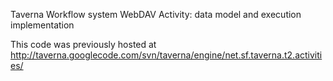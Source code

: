 Taverna Workflow system WebDAV Activity: data model and execution implementation

This code was previously hosted at http://taverna.googlecode.com/svn/taverna/engine/net.sf.taverna.t2.activities/
